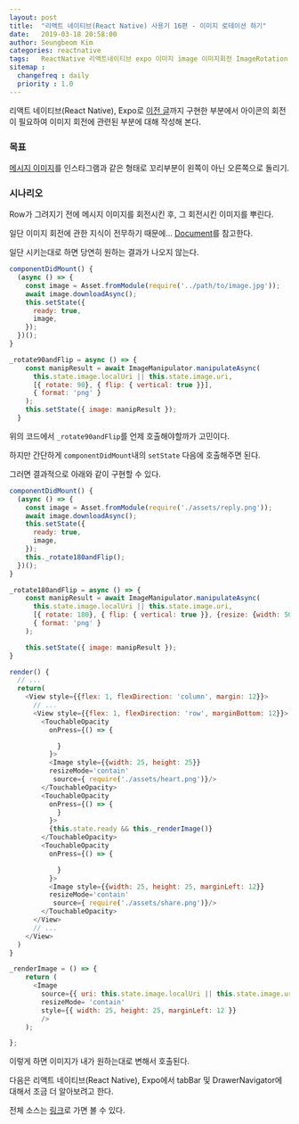 ```yaml
---
layout: post
title:  "리액트 네이티브(React Native) 사용기 16편 - 이미지 로테이션 하기"
date:   2019-03-18 20:58:00
author: Seungbeom Kim
categories: reactnative
tags:	ReactNative 리액트네이티브 expo 이미지 image 이미지회전 ImageRotation
sitemap :
  changefreq : daily
  priority : 1.0
---
```


리액트 네이티브(React Native), Expo로 [이전 글](https://myksb1223.github.io/reactnative/2019/03/15/React-Native-15.html)까지 구현한 부분에서 아이콘의 회전이 필요하여 이미지 회전에 관련된 부분에 대해 작성해 본다.

### 목표
[메시지 이미지](https://icons8.com/icons/set/chat)를 인스타그램과 같은 형태로 꼬리부분이 왼쪽이 아닌 오른쪽으로 돌리기.

### 시나리오
Row가 그려지기 전에 메시지 이미지를 회전시킨 후, 그 회전시킨 이미지를 뿌린다.

일단 이미지 회전에 관한 지식이 전무하기 때문에... [Document](https://docs.expo.io/versions/latest/sdk/imagemanipulator/#basic-example)를 참고한다.

일단 시키는대로 하면 당연히 원하는 결과가 나오지 않는다.

```Javascript
componentDidMount() {
  (async () => {
    const image = Asset.fromModule(require('../path/to/image.jpg'));
    await image.downloadAsync();
    this.setState({
      ready: true,
      image,
    });
  })();
}

_rotate90andFlip = async () => {
    const manipResult = await ImageManipulator.manipulateAsync(
      this.state.image.localUri || this.state.image.uri,
      [{ rotate: 90}, { flip: { vertical: true }}],
      { format: 'png' }
    );
    this.setState({ image: manipResult });
  }
```

위의 코드에서 `_rotate90andFlip`를 언제 호출해야할까가 고민이다.

하지만 간단하게 `componentDidMount`내의 `setState` 다음에 호출해주면 된다.

그러면 결과적으로 아래와 같이 구현할 수 있다.

```Javascript
componentDidMount() {
  (async () => {
    const image = Asset.fromModule(require('./assets/reply.png'));
    await image.downloadAsync();
    this.setState({
      ready: true,
      image,
    });
    this._rotate180andFlip();
  })();
}

_rotate180andFlip = async () => {
    const manipResult = await ImageManipulator.manipulateAsync(
      this.state.image.localUri || this.state.image.uri,
      [{ rotate: 180}, { flip: { vertical: true }}, {resize: {width: 50, height: 50}}],
      { format: 'png' }
    );

    this.setState({ image: manipResult });
}

render() {
  // ...
  return(
    <View style={{flex: 1, flexDirection: 'column', margin: 12}}>
      // ...
      <View style={{flex: 1, flexDirection: 'row', marginBottom: 12}}>
        <TouchableOpacity
          onPress={() => {

            }
          }>
          <Image style={{width: 25, height: 25}}
          resizeMode='contain'
           source={ require('./assets/heart.png')}/>
        </TouchableOpacity>
        <TouchableOpacity
          onPress={() => {
            }
          }>
          {this.state.ready && this._renderImage()}
        </TouchableOpacity>
        <TouchableOpacity
          onPress={() => {

            }
          }>
          <Image style={{width: 25, height: 25, marginLeft: 12}}
          resizeMode='contain'
           source={ require('./assets/share.png')}/>
        </TouchableOpacity>
      </View>
      // ...
    </View>
  )
}

_renderImage = () => {
    return (
      <Image
        source={{ uri: this.state.image.localUri || this.state.image.uri }}
        resizeMode= 'contain'
        style={{ width: 25, height: 25, marginLeft: 12 }}
        />
    );

};
```

이렇게 하면 이미지가 내가 원하는대로 변해서 호출된다.

다음은 리액트 네이티브(React Native), Expo에서 tabBar 및 DrawerNavigator에 대해서 조금 더 알아보려고 한다.

전체 소스는 [링크](https://github.com/myksb1223/ReactNative-instagram-example)로 가면 볼 수 있다.

